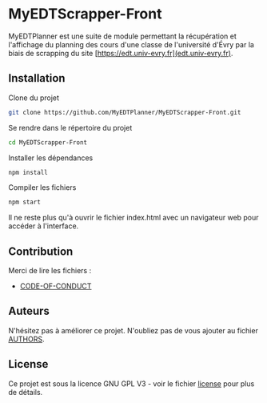 # MyEDTScrapper-Front

MyEDTPlanner est une suite de module permettant la récupération et l'affichage du planning des cours d'une classe de l'université d'Évry par la biais de scrapping du site [https://edt.univ-evry.fr](edt.univ-evry.fr).

## Installation

Clone du projet
```bash
git clone https://github.com/MyEDTPlanner/MyEDTScrapper-Front.git
```

Se rendre dans le répertoire du projet
```bash
cd MyEDTScrapper-Front
````

Installer les dépendances
```bash
npm install
```

Compiler les fichiers
```bash
npm start
```

Il ne reste plus qu'à ouvrir le fichier index.html avec un navigateur web pour accéder à l'interface.
## Contribution

Merci de lire les fichiers :
* [CODE-OF-CONDUCT](https://github.com/MyEDTPlanner/MyEDTScrapper-Front/blob/19-ajout-dun-code-de-conduite/CODE-OF-CONDUCT.md)

## Auteurs
N'hésitez pas à améliorer ce projet. N'oubliez pas de vous ajouter au fichier [AUTHORS](https://github.com/MyEDTPlanner/MyEDTScrapper-Front/blob/21-ajout-dun-fichier-AUTHORS/AUTHORS).

## License

Ce projet est sous la licence GNU GPL V3 - voir le fichier [license](https://github.com/MyEDTPlanner/MyEDTScrapper-Front/blob/14-ajout-dune-licence/License) pour plus de détails.
